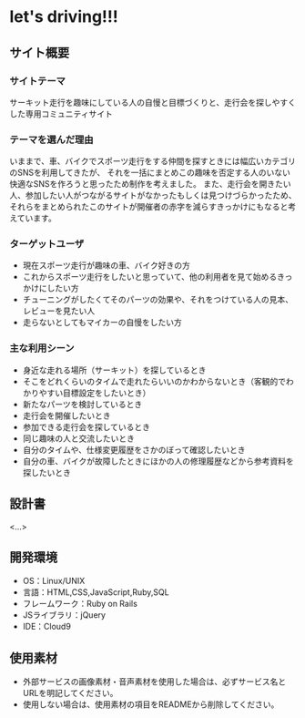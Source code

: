# let's driving!!!

## サイト概要
### サイトテーマ
サーキット走行を趣味にしている人の自慢と目標づくりと、走行会を探しやすくした専用コミュニティサイト

### テーマを選んだ理由
いままで、車、バイクでスポーツ走行をする仲間を探すときには幅広いカテゴリのSNSを利用してきたが、
それを一括にまとめこの趣味を否定する人のいない快適なSNSを作ろうと思ったため制作を考えました。
また、走行会を開きたい人、参加したい人がつながるサイトがなかったもしくは見つけづらかったため、
それらをまとめられたこのサイトが開催者の赤字を減らすきっかけにもなると考えています。

### ターゲットユーザ
- 現在スポーツ走行が趣味の車、バイク好きの方
- これからスポーツ走行をしたいと思っていて、他の利用者を見て始めるきっかけにしたい方
- チューニングがしたくてそのパーツの効果や、それをつけている人の見本、レビューを見たい人
- 走らないとしてもマイカーの自慢をしたい方

### 主な利用シーン
- 身近な走れる場所（サーキット）を探しているとき
- そこをどれくらいのタイムで走れたらいいのかわからないとき（客観的でわかりやすい目標設定をしたいとき）
- 新たなパーツを検討しているとき
- 走行会を開催したいとき
- 参加できる走行会を探しているとき
- 同じ趣味の人と交流したいとき
- 自分のタイムや、仕様変更履歴をさかのぼって確認したいとき
- 自分の車、バイクが故障したときにほかの人の修理履歴などから参考資料を探したいとき

## 設計書
<...>

## 開発環境
- OS：Linux/UNIX
- 言語：HTML,CSS,JavaScript,Ruby,SQL
- フレームワーク：Ruby on Rails
- JSライブラリ：jQuery
- IDE：Cloud9

## 使用素材
- 外部サービスの画像素材・音声素材を使用した場合は、必ずサービス名とURLを明記してください。
- 使用しない場合は、使用素材の項目をREADMEから削除してください。
